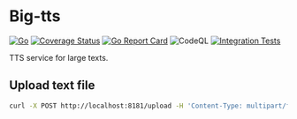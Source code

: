 # Big-tts

[![Go](https://github.com/airenas/big-tts/actions/workflows/go.yml/badge.svg)](https://github.com/airenas/big-tts/actions/workflows/go.yml) [![Coverage Status](https://coveralls.io/repos/github/airenas/big-tts/badge.svg?branch=main)](https://coveralls.io/github/airenas/big-tts?branch=main) [![Go Report Card](https://goreportcard.com/badge/github.com/airenas/big-tts)](https://goreportcard.com/report/github.com/airenas/big-tts) ![CodeQL](https://github.com/airenas/big-tts/workflows/CodeQL/badge.svg) [![Integration Tests](https://github.com/airenas/big-tts/actions/workflows/integration.yml/badge.svg)](https://github.com/airenas/big-tts/actions/workflows/integration.yml)

TTS service for large texts.

## Upload text file

```bash
curl -X POST http://localhost:8181/upload -H 'Content-Type: multipart/form-data' -F file=@1.txt
```
